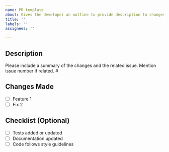 ```yaml
---
name: PR template
about: Gives the developer an outline to provide description to changes made
title: ''
labels: ''
assignees: ''

---
```


##  Description
Please include a summary of the changes and the related issue. Mention issue number if related. #

##  Changes Made
- [ ] Feature 1
- [ ] Fix 2

##  Checklist (Optional)
- [ ] Tests added or updated
- [ ] Documentation updated
- [ ] Code follows style guidelines
